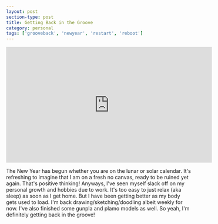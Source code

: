 ```yaml
---
layout: post
section-type: post
title: Getting Back in the Groove
category: personal
tags: ['grooveback', 'newyear', 'restart', 'reboot']
---
```

	
<p>
	<div class="videoWrapper">
	<iframe width="560" height="315" src="https://www.youtube.com/embed/JpCyeo_kNA0" frameborder="0" allow="accelerometer; autoplay; encrypted-media; gyroscope; picture-in-picture" allowfullscreen></iframe>
	</div>
</p>

The New Year has begun whether you are on the lunar or solar calendar. It's refreshing to imagine that I am on a fresh no canvas, ready to be ruined yet again. That's positive thinking! Anyways, I've seen myself slack off on my personal growth and hobbies due to work. It's too easy to just relax (aka sleep) as soon as I get home. But I have been getting better as my body gets used to load. I'm back drawing/sketching/doodling albeit weekly for now. I've also finished some gunpla and plamo models as well. So yeah, I'm definitely getting back in the groove!
